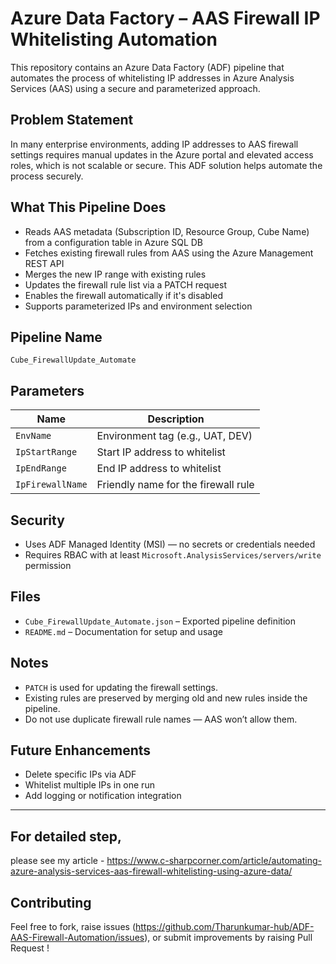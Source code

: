 # Azure Data Factory – AAS Firewall IP Whitelisting Automation

This repository contains an Azure Data Factory (ADF) pipeline that automates the process of whitelisting IP addresses in Azure Analysis Services (AAS) using a secure and parameterized approach.

## Problem Statement

In many enterprise environments, adding IP addresses to AAS firewall settings requires manual updates in the Azure portal and elevated access roles, which is not scalable or secure. This ADF solution helps automate the process securely.

## What This Pipeline Does

- Reads AAS metadata (Subscription ID, Resource Group, Cube Name) from a configuration table in Azure SQL DB
- Fetches existing firewall rules from AAS using the Azure Management REST API
- Merges the new IP range with existing rules
- Updates the firewall rule list via a PATCH request
- Enables the firewall automatically if it's disabled
- Supports parameterized IPs and environment selection

## Pipeline Name

`Cube_FirewallUpdate_Automate`

## Parameters

| Name             | Description                              |
|------------------|------------------------------------------|
| `EnvName`        | Environment tag (e.g., UAT, DEV)         |
| `IpStartRange`   | Start IP address to whitelist            |
| `IpEndRange`     | End IP address to whitelist              |
| `IpFirewallName` | Friendly name for the firewall rule      |

## Security

- Uses ADF Managed Identity (MSI) — no secrets or credentials needed
- Requires RBAC with at least `Microsoft.AnalysisServices/servers/write` permission

## Files

- `Cube_FirewallUpdate_Automate.json` – Exported pipeline definition
- `README.md` – Documentation for setup and usage

## Notes

- `PATCH` is used for updating the firewall settings.
- Existing rules are preserved by merging old and new rules inside the pipeline.
- Do not use duplicate firewall rule names — AAS won’t allow them.

## Future Enhancements

- Delete specific IPs via ADF
- Whitelist multiple IPs in one run
- Add logging or notification integration

---
## For detailed step, 
please see my article - https://www.c-sharpcorner.com/article/automating-azure-analysis-services-aas-firewall-whitelisting-using-azure-data/

## Contributing

Feel free to fork, raise issues (https://github.com/Tharunkumar-hub/ADF-AAS-Firewall-Automation/issues), or submit improvements by raising Pull Request !
